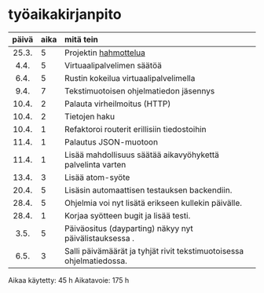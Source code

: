 # työaikakirjanpito

| päivä | aika | mitä tein  |
| :----:|:-----| :-----|
| 25.3. | 5    | Projektin [hahmottelua](hahmotelma.md) |
| 4.4.  | 5    | Virtuaalipalvelimen säätöä |
| 6.4.  | 5    | Rustin kokeilua virtuaalipalvelimella  |
| 9.4.  | 7    | Tekstimuotoisen ohjelmatiedon jäsennys |
| 10.4. | 2    | Palauta virheilmoitus (HTTP) |
| 10.4. | 2    | Tietojen haku |
| 10.4. | 1    | Refaktoroi routerit erillisiin tiedostoihin |
| 11.4. | 1    | Palautus JSON-muotoon |
| 11.4. | 1    | Lisää mahdollisuus säätää aikavyöhykettä palvelinta varten |
| 13.4. | 3    | Lisää atom-syöte |
| 20.4. | 5    | Lisäsin automaattisen testauksen backendiin. |
| 28.4. | 5    | Ohjelmia voi nyt lisätä erikseen kullekin päivälle. |
| 28.4. | 1    | Korjaa syötteen bugit ja lisää testi. |
| 3.5.  | 5    | Päiväositus (dayparting) näkyy nyt päivälistauksessa . |
| 6.5.  | 3    | Salli päivämäärät ja tyhjät rivit tekstimuotoisessa ohjelmatiedossa. |

Aikaa käytetty: 45 h
Aikatavoie: 175 h